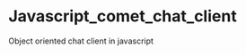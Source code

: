 Javascript_comet_chat_client
============================

Object oriented chat client in javascript
